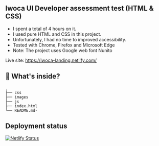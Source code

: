 ## Iwoca UI Developer assessment test (HTML & CSS)

- I spent a total of 4 hours on it. 
- I used pure HTML and CSS in this project.
- Unfortunately, I had no time to improved accessibility.
- Tested with Chrome, Firefox and Microsoft Edge 
- Note: The project uses Google web font Nunito

Live site: https://iwoca-landing.netlify.com/

## 🧐 What's inside?

    .
    ├── css
    ├── images
    ├── js
    ├── index.html
    └── README.md-

## Deployment status

[![Netlify Status](https://api.netlify.com/api/v1/badges/763f2f5d-05db-4fe5-b21a-8753492cc63d/deploy-status)](https://app.netlify.com/sites/epic-hoover-a1b422/deploys)